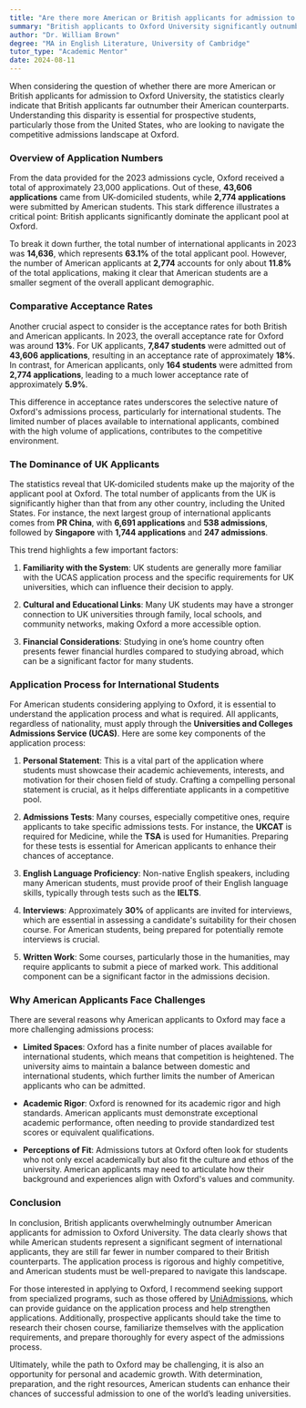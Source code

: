 ```yaml
---
title: "Are there more American or British applicants for admission to Oxford University?"
summary: "British applicants to Oxford University significantly outnumber American applicants, with 43,606 UK applications versus 2,774 from the US."
author: "Dr. William Brown"
degree: "MA in English Literature, University of Cambridge"
tutor_type: "Academic Mentor"
date: 2024-08-11
---
```


When considering the question of whether there are more American or British applicants for admission to Oxford University, the statistics clearly indicate that British applicants far outnumber their American counterparts. Understanding this disparity is essential for prospective students, particularly those from the United States, who are looking to navigate the competitive admissions landscape at Oxford.

### Overview of Application Numbers

From the data provided for the 2023 admissions cycle, Oxford received a total of approximately 23,000 applications. Out of these, **43,606 applications** came from UK-domiciled students, while **2,774 applications** were submitted by American students. This stark difference illustrates a critical point: British applicants significantly dominate the applicant pool at Oxford.

To break it down further, the total number of international applicants in 2023 was **14,636**, which represents **63.1%** of the total applicant pool. However, the number of American applicants at **2,774** accounts for only about **11.8%** of the total applications, making it clear that American students are a smaller segment of the overall applicant demographic.

### Comparative Acceptance Rates

Another crucial aspect to consider is the acceptance rates for both British and American applicants. In 2023, the overall acceptance rate for Oxford was around **13%**. For UK applicants, **7,847 students** were admitted out of **43,606 applications**, resulting in an acceptance rate of approximately **18%**. In contrast, for American applicants, only **164 students** were admitted from **2,774 applications**, leading to a much lower acceptance rate of approximately **5.9%**.

This difference in acceptance rates underscores the selective nature of Oxford's admissions process, particularly for international students. The limited number of places available to international applicants, combined with the high volume of applications, contributes to the competitive environment.

### The Dominance of UK Applicants

The statistics reveal that UK-domiciled students make up the majority of the applicant pool at Oxford. The total number of applicants from the UK is significantly higher than that from any other country, including the United States. For instance, the next largest group of international applicants comes from **PR China**, with **6,691 applications** and **538 admissions**, followed by **Singapore** with **1,744 applications** and **247 admissions**.

This trend highlights a few important factors:

1. **Familiarity with the System**: UK students are generally more familiar with the UCAS application process and the specific requirements for UK universities, which can influence their decision to apply.

2. **Cultural and Educational Links**: Many UK students may have a stronger connection to UK universities through family, local schools, and community networks, making Oxford a more accessible option.

3. **Financial Considerations**: Studying in one’s home country often presents fewer financial hurdles compared to studying abroad, which can be a significant factor for many students.

### Application Process for International Students

For American students considering applying to Oxford, it is essential to understand the application process and what is required. All applicants, regardless of nationality, must apply through the **Universities and Colleges Admissions Service (UCAS)**. Here are some key components of the application process:

1. **Personal Statement**: This is a vital part of the application where students must showcase their academic achievements, interests, and motivation for their chosen field of study. Crafting a compelling personal statement is crucial, as it helps differentiate applicants in a competitive pool.

2. **Admissions Tests**: Many courses, especially competitive ones, require applicants to take specific admissions tests. For instance, the **UKCAT** is required for Medicine, while the **TSA** is used for Humanities. Preparing for these tests is essential for American applicants to enhance their chances of acceptance.

3. **English Language Proficiency**: Non-native English speakers, including many American students, must provide proof of their English language skills, typically through tests such as the **IELTS**.

4. **Interviews**: Approximately **30%** of applicants are invited for interviews, which are essential in assessing a candidate's suitability for their chosen course. For American students, being prepared for potentially remote interviews is crucial.

5. **Written Work**: Some courses, particularly those in the humanities, may require applicants to submit a piece of marked work. This additional component can be a significant factor in the admissions decision.

### Why American Applicants Face Challenges

There are several reasons why American applicants to Oxford may face a more challenging admissions process:

- **Limited Spaces**: Oxford has a finite number of places available for international students, which means that competition is heightened. The university aims to maintain a balance between domestic and international students, which further limits the number of American applicants who can be admitted.

- **Academic Rigor**: Oxford is renowned for its academic rigor and high standards. American applicants must demonstrate exceptional academic performance, often needing to provide standardized test scores or equivalent qualifications.

- **Perceptions of Fit**: Admissions tutors at Oxford often look for students who not only excel academically but also fit the culture and ethos of the university. American applicants may need to articulate how their background and experiences align with Oxford's values and community.

### Conclusion

In conclusion, British applicants overwhelmingly outnumber American applicants for admission to Oxford University. The data clearly shows that while American students represent a significant segment of international applicants, they are still far fewer in number compared to their British counterparts. The application process is rigorous and highly competitive, and American students must be well-prepared to navigate this landscape.

For those interested in applying to Oxford, I recommend seeking support from specialized programs, such as those offered by [UniAdmissions](https://www.uniadmissions.co.uk/international-students/getting-into-oxford-international-applicant/), which can provide guidance on the application process and help strengthen applications. Additionally, prospective applicants should take the time to research their chosen course, familiarize themselves with the application requirements, and prepare thoroughly for every aspect of the admissions process.

Ultimately, while the path to Oxford may be challenging, it is also an opportunity for personal and academic growth. With determination, preparation, and the right resources, American students can enhance their chances of successful admission to one of the world’s leading universities.
    